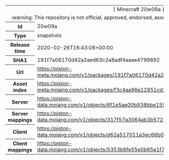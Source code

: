 <html><table>
<tr><td colspan="2" align="center"><img width="0" height="0"><br/>⌈ Minecraft 20w09a ⌋<br/><img width="0" height="0"></td></tr>
<tr><td colspan="2" align="center"><img width="0" height="0"><br/>
:warning: This repository is not official, approved, endorsed, associated or connected with Mojang :warning:
<br/><img width="0" height="0"></td></tr>
<tr><th>Id</th><td>20w09a</td></tr>
<tr><th>Type</th><td>snapshots</td></tr>
<tr><th>Release time</th><td>2020-02-26T16:43:08+00:00</td></tr>
<tr><th>SHA1</th><td>191f7a06170d42a2aed63c2a8adf4aaae4799892</td></tr>
<tr><th>Url</th><td><a href="https://piston-meta.mojang.com/v1/packages/191f7a06170d42a2aed63c2a8adf4aaae4799892/20w09a.json">https://piston-meta.mojang.com/v1/packages/191f7a06170d42a2aed63c2a8adf4aaae4799892/20w09a.json</a></td></tr>
<tr><th>Asset index</th><td><a href="https://piston-meta.mojang.com/v1/packages/f3c4aa96e12951cd2781b3e1c0e8ab82bf719cf2/1.16.json">https://piston-meta.mojang.com/v1/packages/f3c4aa96e12951cd2781b3e1c0e8ab82bf719cf2/1.16.json</a></td></tr>
<tr><th>Server</th><td><a href="https://piston-data.mojang.com/v1/objects/6f1e5ae00b938bbe15560b7174be7a3b4c78c450/server.jar">https://piston-data.mojang.com/v1/objects/6f1e5ae00b938bbe15560b7174be7a3b4c78c450/server.jar</a></td></tr>
<tr><th>Server mappings</th><td><a href="https://piston-data.mojang.com/v1/objects/317f57a3064ab3b57210c830b91e7c66c0dee3ab/server.txt">https://piston-data.mojang.com/v1/objects/317f57a3064ab3b57210c830b91e7c66c0dee3ab/server.txt</a></td></tr>
<tr><th>Client</th><td><a href="https://piston-data.mojang.com/v1/objects/d62a517011a3ec66b053a8eae703779555227204/client.jar">https://piston-data.mojang.com/v1/objects/d62a517011a3ec66b053a8eae703779555227204/client.jar</a></td></tr>
<tr><th>Client mappings</th><td><a href="https://piston-data.mojang.com/v1/objects/5353b6fe55e0b65e1f72336932fd267dd51ef134/client.txt">https://piston-data.mojang.com/v1/objects/5353b6fe55e0b65e1f72336932fd267dd51ef134/client.txt</a></td></tr>
</table></html>